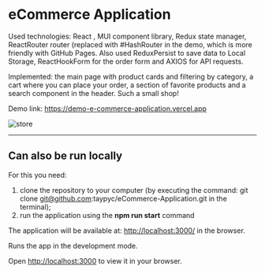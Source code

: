 # eCommerce Application

Used technologies: React , MUI component library, Redux state manager, ReactRouter router (replaced with #HashRouter in the demo, which is more friendly with GitHub Pages. Also used ReduxPersist to save data to Local Storage, ReactHookForm for the order form and AXIOS for API requests.

Implemented: the main page with product cards and filtering by category, a cart where you can place your order, a section of favorite products and a search component in the header. Such a small shop!

Demo link: <https://demo-e-commerce-application.vercel.app>

![store](https://user-images.githubusercontent.com/91960555/187073180-f224ad64-3ebc-4d7f-8c5e-72de5165e942.jpg)
__________

## Can also be run locally

For this you need:

1) clone the repository to your computer (by executing the command: git clone <git@github.com>:taypyc/eCommerce-Application.git in the terminal);
2) run the application using the <b>npm run start</b> command

The application will be available at: <http://localhost:3000/> in the browser.

Runs the app in the development mode.

Open <http://localhost:3000> to view it in your browser.
